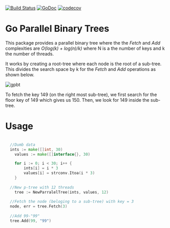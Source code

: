 [![Build Status](https://travis-ci.org/MathieuNls/gpbt.png)](https://travis-ci.org/MathieuNls/gpbt)
[![GoDoc](https://godoc.org/github.com/MathieuNls/gpbt?status.png)](https://godoc.org/github.com/MathieuNls/gpbt)
[![codecov](https://codecov.io/gh/MathieuNls/gpbt/branch/master/graph/badge.svg)](https://codecov.io/gh/MathieuNls/gpbt)

# Go Parallel Binary Trees 

This package provides a parallel binary tree where the the *Fetch* and *Add* complexities are  *O(log(k) + log(n)/k)* where N is a the number of keys and k the number of threads.

It works by creating a root-tree where each node is the root of a sub-tree. This divides the search space by k for the *Fetch* and *Add* operations as shown below.

![gpbt](https://user-images.githubusercontent.com/7218861/27291126-61fb35e8-54dd-11e7-8e50-5b1e1ac98a32.png)


To fetch the key 149 (on the right most sub-tree), we first search for the floor key of 149 which gives us 150. 
Then, we look for 149 inside the sub-tree. 

# Usage

```go
  
  //Dumb data
  ints := make([]int, 30)
	values := make([]interface{}, 30)

	for i := 0; i < 30; i++ {
		ints[i] = i * 3
		values[i] = strconv.Itoa(i * 3)
	}
  
  //New p-tree with 12 threads
	tree := NewParralelTree(ints, values, 12)
  
  //Fetch the node (beloging to a sub-tree) with key = 3
  node, err = tree.Fetch(3)
  
  //Add 99-"99"
  tree.Add(99, "99")
```
